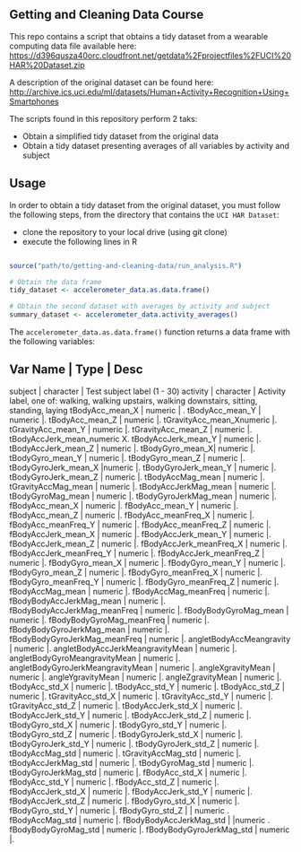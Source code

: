 ## Getting and Cleaning Data Course
This repo contains a script that obtains a tidy dataset from a wearable computing data file available here: 
https://d396qusza40orc.cloudfront.net/getdata%2Fprojectfiles%2FUCI%20HAR%20Dataset.zip

A description of the original dataset can be found here: http://archive.ics.uci.edu/ml/datasets/Human+Activity+Recognition+Using+Smartphones 


The scripts found in this repository perform 2 taks: 
  - Obtain a simplified tidy dataset from the original data
  - Obtain a tidy dataset presenting averages of all variables by activity and subject


## Usage
In order to obtain a tidy dataset from the original dataset, you must follow the following steps, from
the directory that contains the `UCI HAR Dataset`:
  - clone the repository to your local drive (using git clone)
  - execute the following lines in R

```R

source("path/to/getting-and-cleaning-data/run_analysis.R")

# Obtain the data frame
tidy_dataset <- accelerometer_data.as.data.frame()

# Obtain the second dataset with averages by activity and subject
summary_dataset <- accelerometer_data.activity_averages()
```

The `accelerometer_data.as.data.frame()` function returns a data frame with the following
variables:

Var Name | Type | Desc
-----------------------
subject | character | Test subject label (1 - 30)
activity | character | Activity label, one of: walking, walking upstairs, walking downstairs, sitting, standing, laying
tBodyAcc_mean_X | numeric | .
tBodyAcc_mean_Y | numeric |.
tBodyAcc_mean_Z | numeric |.
tGravityAcc_mean_Xnumeric |.
tGravityAcc_mean_Y | numeric |.
tGravityAcc_mean_Z | numeric |.
tBodyAccJerk_mean_numeric X.
tBodyAccJerk_mean_Y | numeric |.
tBodyAccJerk_mean_Z | numeric |.
tBodyGyro_mean_X| numeric |.
tBodyGyro_mean_Y | numeric |.
tBodyGyro_mean_Z | numeric |.
tBodyGyroJerk_mean_X |numeric |.
tBodyGyroJerk_mean_Y | numeric |.
tBodyGyroJerk_mean_Z | numeric |.
tBodyAccMag_mean | numeric |.
tGravityAccMag_mean | numeric |.
tBodyAccJerkMag_mean | numeric |.
tBodyGyroMag_mean | numeric |.
tBodyGyroJerkMag_mean | numeric |.
fBodyAcc_mean_X | numeric |.
fBodyAcc_mean_Y | numeric |.
fBodyAcc_mean_Z | numeric |.
fBodyAcc_meanFreq_X | numeric |.
fBodyAcc_meanFreq_Y | numeric |.
fBodyAcc_meanFreq_Z | numeric |.
fBodyAccJerk_mean_X | numeric |.
fBodyAccJerk_mean_Y | numeric |.
fBodyAccJerk_mean_Z | numeric |.
fBodyAccJerk_meanFreq_X | numeric |.
fBodyAccJerk_meanFreq_Y | numeric |.
fBodyAccJerk_meanFreq_Z | numeric |.
fBodyGyro_mean_X | numeric |.
fBodyGyro_mean_Y | numeric |.
fBodyGyro_mean_Z | numeric |.
fBodyGyro_meanFreq_X | numeric |.
fBodyGyro_meanFreq_Y | numeric |.
fBodyGyro_meanFreq_Z | numeric |.
fBodyAccMag_mean | numeric |.
fBodyAccMag_meanFreq | numeric |.
fBodyBodyAccJerkMag_mean | numeric |.
fBodyBodyAccJerkMag_meanFreq | numeric |.
fBodyBodyGyroMag_mean | numeric |.
fBodyBodyGyroMag_meanFreq | numeric |.
fBodyBodyGyroJerkMag_mean | numeric |.
fBodyBodyGyroJerkMag_meanFreq | numeric |.
angletBodyAccMeangravity | numeric |.
angletBodyAccJerkMeangravityMean | numeric |.
angletBodyGyroMeangravityMean     | numeric |.
angletBodyGyroJerkMeangravityMean | numeric |.
angleXgravityMean | numeric |.
angleYgravityMean | numeric |.
angleZgravityMean | numeric |.
tBodyAcc_std_X | numeric |.
tBodyAcc_std_Y | numeric |.
tBodyAcc_std_Z | numeric |.
tGravityAcc_std_X | numeric |.
tGravityAcc_std_Y | numeric |.
tGravityAcc_std_Z | numeric |.
tBodyAccJerk_std_X | numeric |.
tBodyAccJerk_std_Y | numeric |.
tBodyAccJerk_std_Z | numeric |.
tBodyGyro_std_X | numeric |.
tBodyGyro_std_Y | numeric |.
tBodyGyro_std_Z | numeric |.
tBodyGyroJerk_std_X | numeric |.
tBodyGyroJerk_std_Y | numeric |.
tBodyGyroJerk_std_Z | numeric |.
tBodyAccMag_std | numeric |.
tGravityAccMag_std | numeric |.
tBodyAccJerkMag_std | numeric |.
tBodyGyroMag_std | numeric |.
tBodyGyroJerkMag_std | numeric |.
fBodyAcc_std_X | numeric |.
fBodyAcc_std_Y | numeric |.
fBodyAcc_std_Z | numeric |.
fBodyAccJerk_std_X | numeric |.
fBodyAccJerk_std_Y | numeric |.
fBodyAccJerk_std_Z | numeric |.
fBodyGyro_std_X | numeric |.
fBodyGyro_std_Y | numeric |.
fBodyGyro_std_Z | |                numeric  .
fBodyAccMag_std | numeric |.
fBodyBodyAccJerkMag_std | |numeric  .
fBodyBodyGyroMag_std | numeric |.
fBodyBodyGyroJerkMag_std | numeric |.
